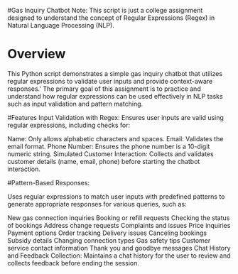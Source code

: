 #Gas Inquiry Chatbot
Note: This script is just a college assignment designed to understand the concept of Regular Expressions (Regex) in Natural Language Processing (NLP).

# Overview
This Python script demonstrates a simple gas inquiry chatbot that utilizes regular expressions to validate user inputs and provide context-aware responses.'
The primary goal of this assignment is to practice and understand how regular expressions can be used effectively in NLP tasks such as input validation and pattern matching.

#Features
Input Validation with Regex: Ensures user inputs are valid using regular expressions, including checks for:

Name: Only allows alphabetic characters and spaces.
Email: Validates the email format.
Phone Number: Ensures the phone number is a 10-digit numeric string.
Simulated Customer Interaction: Collects and validates customer details (name, email, phone) before starting the chatbot interaction.

#Pattern-Based Responses: 

Uses regular expressions to match user inputs with predefined patterns to generate appropriate responses for various queries, such as:

New gas connection inquiries
Booking or refill requests
Checking the status of bookings
Address change requests
Complaints and issues
Price inquiries
Payment options
Order tracking
Delivery issues
Canceling bookings
Subsidy details
Changing connection types
Gas safety tips
Customer service contact information
Thank you and goodbye messages
Chat History and Feedback Collection: Maintains a chat history for the user to review and collects feedback before ending the session.
